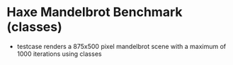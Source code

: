 # Haxe Mandelbrot Benchmark (classes)

* testcase renders a 875x500 pixel mandelbrot scene with a maximum of 1000 iterations using classes
